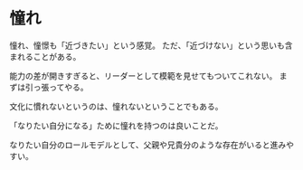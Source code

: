 # 憧れ

憧れ、憧憬も「近づきたい」という感覚。
ただ、「近づけない」という思いも含まれることがある。

能力の差が開きすぎると、リーダーとして模範を見せてもついてこれない。
まずは引っ張ってやる。

文化に慣れないというのは、憧れないということでもある。

「なりたい自分になる」ために憧れを持つのは良いことだ。

なりたい自分のロールモデルとして、父親や兄貴分のような存在がいると進みやすい。
